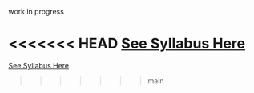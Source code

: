 work in progress

<<<<<<< HEAD
[See Syllabus Here](https://github.com/alexcasper/NCHCS767/blob/main/docs/00/syllabus.md)
=======
[See Syllabus Here](https://github.com/alexcasper/NCHCS767/blob/main/docs/00/00.md)
>>>>>>> main


